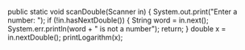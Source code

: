 public static void scanDouble(Scanner in) {
    System.out.print("Enter a number: ");
    if (!in.hasNextDouble()) {
        String word = in.next();
        System.err.println(word + " is not a number");
        return;
    }
    double x = in.nextDouble();
    printLogarithm(x);
